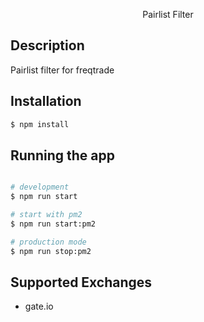 <p align="center">
  <span>Pairlist Filter</span>
</p>

## Description

Pairlist filter for freqtrade

## Installation

```bash
$ npm install
```

## Running the app

```bash

# development
$ npm run start

# start with pm2
$ npm run start:pm2

# production mode
$ npm run stop:pm2

```

## Supported Exchanges

* gate.io

